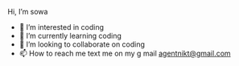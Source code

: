  Hi, I’m sowa
- 👀 I’m interested in coding
- 🌱 I’m currently learning coding
- 💞️ I’m looking to collaborate on coding
- 📫 How to reach me text me on my g mail agentnikt@gmail.com

<!---
agentnikt/agentnikt is a ✨ special ✨ repository because its `README.md` (this file) appears on your GitHub profile.
You can click the Preview link to take a look at your changes.
--->
